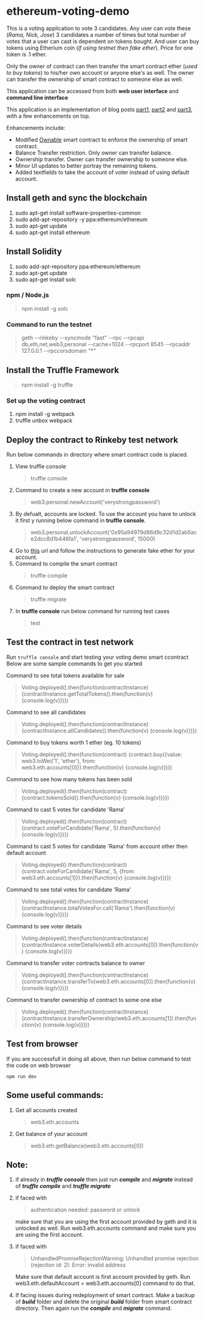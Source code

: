 
# ethereum-voting-demo

This is a voting application to vote 3 candidates. Any user can vote these (*Rama, Nick, Jose*) 3 candidates a number of times but total number of votes that a user can cast is dependent on tokens bought. And user can buy tokens using Etherium coin (*if using testnet then fake ether*). Price for one token is .1 ether.

Only the owner of contract can then transfer the smart contract ether (*used to buy tokens*) to his/her own account or anyone else's as well. The owner can transfer the ownership of smart contract to someone else as well.
 
This application can be accessed from both **web user interface** and **command line interface**

This application is an implementation of blog posts [part1](https://medium.com/@mvmurthy/full-stack-hello-world-voting-ethereum-dapp-tutorial-part-1-40d2d0d807c2), [part2](https://medium.com/@mvmurthy/full-stack-hello-world-voting-ethereum-dapp-tutorial-part-2-30b3d335aa1f) and [part3](https://medium.com/@mvmurthy/full-stack-hello-world-voting-ethereum-dapp-tutorial-part-3-331c2712c9df), with a few enhancements on top.

Enhancements include:
 - Modified [Ownable](https://github.com/OpenZeppelin/openzeppelin-solidity/blob/master/contracts/ownership/Ownable.sol) smart contract to enforce the ownership of smart contract.
 - Balance Transfer restriction. Only owner can transfer balance.
 - Ownership transfer. Owner can transfer ownership to someone else.
 - Minor UI updates to better portray the remaining tokens.
 - Added textfields to take the account of voter instead of using default account.

## Install geth and sync the blockchain

 1. sudo apt-get install software-properties-common
 2. sudo add-apt-repository -y ppa:ethereum/ethereum
 3. sudo apt-get update
 4. sudo apt-get install ethereum

## Install Solidity

 1. sudo add-apt-repository ppa:ethereum/ethereum
 2. sudo apt-get update
 3. sudo apt-get install solc

### npm / Node.js

> npm install -g solc

### Command to run the testnet

> geth --rinkeby --syncmode "fast" --rpc --rpcapi db,eth,net,web3,personal --cache=1024  --rpcport 8545 --rpcaddr 127.0.0.1 --rpccorsdomain "*"


## Install the Truffle Framework
> npm install -g truffle

### Set up the voting contract
 1. npm install -g webpack
 2. truffle unbox webpack

## Deploy the contract to Rinkeby test network
Run below commands in directory where smart contract code is placed. 
 1. View truffle console
 	> truffle console
 2. Command to create a new account in **truffle console**
    > web3.personal.newAccount('verystrongpassword')
 3. By defualt, accounts are locked. To use the account you have to unlock it first y running below command in **truffle console**.
 	> web3.personal.unlockAccount('0x95a94979d86d9c32d1d2ab5ace2dcc8d1b446fa1', 'verystrongpassword', 15000) 
 4. Go to [this](https://faucet.rinkeby.io/) url and follow the instructions to generate fake ether for your account.
 5. Command to compile the smart contract
 	> truffle compile
 6. Command to deploy the smart contract
 	> truffle migrate
 7. In **truffle console** run below command for running test cases
	> test

## Test the contract in test network
Run `truffle console` and start testing your voting demo smart ccontract
Below are some sample commands to get you started

Command to see total tokens available for sale
> Voting.deployed().then(function(contractInstance) {contractInstance.getTotalTokens().then(function(v) {console.log(v)})})

Command to see all candidates
> Voting.deployed().then(function(contractInstance) {contractInstance.allCandidates().then(function(v) {console.log(v)})})

Command to buy tokens worth 1 ether (eg. 10 tokens)
> Voting.deployed().then(function(contract) {contract.buy({value: web3.toWei('1', 'ether'), from: web3.eth.accounts[0]}).then(function(v) {console.log(v)})})

Command to see how many tokens has been sold
> Voting.deployed().then(function(contract) {contract.tokensSold().then(function(v) {console.log(v)})})

Command to cast 5 votes for candidate 'Rama'
> Voting.deployed().then(function(contract) {contract.voteForCandidate('Rama', 5).then(function(v) {console.log(v)})})

Command to cast 5 votes for candidate 'Rama' from account other then default account
> Voting.deployed().then(function(contract) {contract.voteForCandidate('Rama', 5, {from: web3.eth.accounts[1]}).then(function(v) {console.log(v)})})

Command to see total votes for candidate 'Rama'
> Voting.deployed().then(function(contractInstance) {contractInstance.totalVotesFor.call('Rama').then(function(v) {console.log(v)})})

Command to see voter details
> Voting.deployed().then(function(contractInstance) {contractInstance.voterDetails(web3.eth.accounts[0]).then(function(v) {console.log(v)})})

Command to transfer voter contracts balance to owner
> Voting.deployed().then(function(contractInstance) {contractInstance.transferTo(web3.eth.accounts[0]).then(function(v) {console.log(v)})})

Command to transfer ownership of contract to some one else
> Voting.deployed().then(function(contractInstance) {contractInstance.transferOwnership(web3.eth.accounts[1]).then(function(v) {console.log(v)})})

## Test from browser
If you are successfull in doing all above, then run below command to test the code on web browser

    npm run dev

## Some useful commands:
1. Get all accounts created
	> web3.eth.accounts
2. Get balance of your account
	> web3.eth.getBalance(web3.eth.accounts[0])

## Note:
1.  if already in ***truffle console*** then just run ***compile*** and ***migrate*** instead of ***truffle compile*** and ***truffle migrate***

2. if faced with
	> authentication needed: password or unlock

	make sure that you are using the first account provided by geth and it is 					unlocked as well. Run web3.eth.accounts command and make sure you are using the first account.

3. if faced with
	> UnhandledPromiseRejectionWarning: Unhandled promise rejection (rejection id: 2): Error: invalid address

	Make sure that default account is first account provided by geth. Run web3.eth.defaultAccount = web3.eth.accounts[0] command to do that.

6. If facing issues during redeployment of smart contract. Make a backup of ***build*** folder and delete the original ***build*** folder from smart contract directory. Then again run the ***compile*** and ***migrate*** command.
